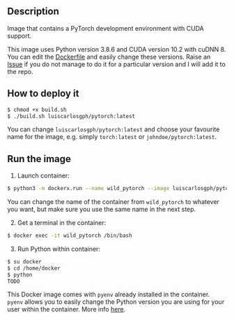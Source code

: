 Description
-----------

Image that contains a PyTorch development environment with CUDA support.

This image uses Python version 3.8.6 and CUDA version 10.2 with cuDNN 8. You can edit the [Dockerfile](https://github.com/luiscarlosgph/docker-templates/blob/main/pytorch/Dockerfile) and easily change these versions. Raise an [Issue](https://github.com/luiscarlosgph/docker-templates/issues) if you do not manage to do it for a particular version and I will add it to the repo.

How to deploy it
----------------
```bash
$ chmod +x build.sh
$ ./build.sh luiscarlosgph/pytorch:latest
```
You can change `luiscarlosgph/pytorch:latest` and choose your favourite name for the image, e.g. simply `torch:latest` or `johndoe/pytorch:latest`.

Run the image
-------------

<!--
1. Install **dockerx** following the instructions [here](https://github.com/luiscarlosgph/dockerx#install-using-pip). This is necessary to run the PyCharm GUI within the container without hassle. 
-->

1. Launch container: 
```bash
$ python3 -m dockerx.run --name wild_pytorch --image luiscarlosgph/pytorch:latest --nvidia 1 --command 'sleep infinity'
```
You can change the name of the container from `wild_pytorch` to whatever you want, but make sure you use the same name in the next step.

2. Get a terminal in the container:
```bash
$ docker exec -it wild_pytorch /bin/bash 
```

3. Run Python within container: 
```bash
$ su docker
$ cd /home/docker
$ python
TODO
```

This Docker image comes with `pyenv` already installed in the container. `pyenv` allows you to easily change the Python version you are using for your user within the container. More info [here](https://github.com/luiscarlosgph/how-to/tree/main/pyenv).

